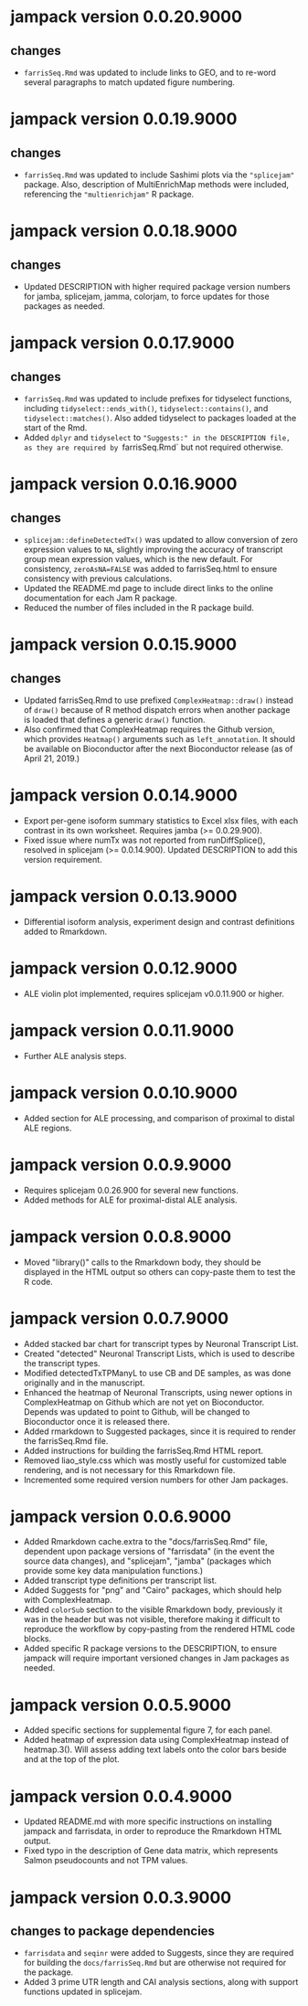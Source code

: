 # jampack version 0.0.20.9000

## changes

* `farrisSeq.Rmd` was updated to include links to GEO, and to
re-word several paragraphs to match updated figure numbering.

# jampack version 0.0.19.9000

## changes

* `farrisSeq.Rmd` was updated to include Sashimi plots via
the `"splicejam"` package. Also, description of MultiEnrichMap
methods were included, referencing the `"multienrichjam"` R
package.

# jampack version 0.0.18.9000

## changes

* Updated DESCRIPTION with higher required package version
numbers for jamba, splicejam, jamma, colorjam, to force
updates for those packages as needed.

# jampack version 0.0.17.9000

## changes

* `farrisSeq.Rmd` was updated to include prefixes for
tidyselect functions, including `tidyselect::ends_with()`,
`tidyselect::contains()`, and `tidyselect::matches()`.
Also added tidyselect to packages loaded at the start of
the Rmd.
* Added `dplyr` and `tidyselect` to `"Suggests:" in the
DESCRIPTION file, as they are required by `farrisSeq.Rmd`
but not required otherwise.

# jampack version 0.0.16.9000

## changes

* `splicejam::defineDetectedTx()` was updated to allow conversion
of zero expression values to `NA`, slightly improving the accuracy
of transcript group mean expression values, which is the new default.
For consistency, `zeroAsNA=FALSE` was added to farrisSeq.html to ensure
consistency with previous calculations.
* Updated the README.md page to include direct links to
the online documentation for each Jam R package.
* Reduced the number of files included in the R package build.

# jampack version 0.0.15.9000

## changes

* Updated farrisSeq.Rmd to use prefixed `ComplexHeatmap::draw()`
instead of `draw()` because of R method dispatch errors when
another package is loaded that defines a generic `draw()` function.
* Also confirmed that ComplexHeatmap requires the Github version,
which provides `Heatmap()` arguments such as `left_annotation`. It
should be available on Bioconductor after the next Bioconductor release
(as of April 21, 2019.)

# jampack version 0.0.14.9000

* Export per-gene isoform summary statistics to Excel xlsx files,
with each contrast in its own worksheet. Requires jamba (>= 0.0.29.900).
* Fixed issue where numTx was not reported from runDiffSplice(), resolved
in splicejam (>= 0.0.14.900). Updated DESCRIPTION to add this version
requirement.

# jampack version 0.0.13.9000

* Differential isoform analysis, experiment design and contrast definitions
added to Rmarkdown.

# jampack version 0.0.12.9000

* ALE violin plot implemented, requires splicejam v0.0.11.900 or higher.

# jampack version 0.0.11.9000

* Further ALE analysis steps.

# jampack version 0.0.10.9000

* Added section for ALE processing, and comparison of
proximal to distal ALE regions.

# jampack version 0.0.9.9000

* Requires splicejam 0.0.26.900 for several new functions.
* Added methods for ALE for proximal-distal ALE analysis.

# jampack version 0.0.8.9000

* Moved "library()" calls to the Rmarkdown body, they
should be displayed in the HTML output so others can copy-paste
them to test the R code.

# jampack version 0.0.7.9000

* Added stacked bar chart for transcript types by Neuronal
Transcript List.
* Created "detected" Neuronal Transcript Lists, which is used
to describe the transcript types.
* Modified detectedTxTPManyL to use CB and DE samples, as was
done originally and in the manuscript.
* Enhanced the heatmap of Neuronal Transcripts, using newer
options in ComplexHeatmap on Github which are not yet on Bioconductor.
Depends was updated to point to Github, will be changed to
Bioconductor once it is released there.
* Added rmarkdown to Suggested packages, since it is required
to render the farrisSeq.Rmd file.
* Added instructions for building the farrisSeq.Rmd HTML report.
* Removed liao_style.css which was mostly useful for customized
table rendering, and is not necessary for this Rmarkdown file.
* Incremented some required version numbers for other Jam packages.

# jampack version 0.0.6.9000

* Added Rmarkdown cache.extra to the "docs/farrisSeq.Rmd" file,
dependent upon package versions of  "farrisdata" (in the event the
source data changes), and "splicejam", "jamba" (packages which
provide some key data manipulation functions.)
* Added transcript type definitions per transcript list.
* Added Suggests for "png" and "Cairo" packages, which should help
with ComplexHeatmap.
* Added `colorSub` section to the visible Rmarkdown body, previously
it was in the header but was not visible, therefore making it difficult
to reproduce the workflow by copy-pasting from the rendered HTML
code blocks.
* Added specific R package versions to the DESCRIPTION, to ensure
jampack will require important versioned changes in Jam packages
as needed.

# jampack version 0.0.5.9000

* Added specific sections for supplemental figure 7, for
each panel.
* Added heatmap of expression data using ComplexHeatmap
instead of heatmap.3(). Will assess adding text labels
onto the color bars beside and at the top of the plot.

# jampack version 0.0.4.9000

* Updated README.md with more specific instructions on installing
jampack and farrisdata, in order to reproduce the Rmarkdown HTML
output.
* Fixed typo in the description of Gene data matrix, which represents
Salmon pseudocounts and not TPM values.

# jampack version 0.0.3.9000

## changes to package dependencies

* `farrisdata` and `seqinr` were added to Suggests,
since they are required for building the `docs/farrisSeq.Rmd`
but are otherwise not required for the package.
* Added 3 prime UTR length and CAI analysis sections, along with
support functions updated in splicejam.

